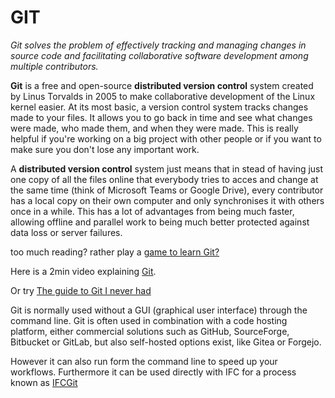 # GIT

*Git solves the problem of effectively tracking and managing changes in source code and facilitating collaborative software development among multiple contributors.*

**Git** is a free and open-source **distributed version control** system created by Linus Torvalds in 2005 to make collaborative development of the Linux kernel easier. At its most basic, a version control system tracks changes made to your files. It allows you to go back in time and see what changes were made, who made them, and when they were made. This is really helpful if you're working on a big project with other people or if you want to make sure you don't lose any important work. 

A **distributed version control** system just means that in stead of having just one copy of all the files online that everybody tries to acces and change at the same time (think of Microsoft Teams or Google Drive), every contributor has a local copy on their own computer and only synchronises it with others once in a while. This has a lot of advantages from being much faster, allowing offline and parallel work to being much better protected against data loss or server failures.

too much reading? rather play a [game to learn Git?](https://ohmygit.org/)

Here is a 2min video explaining [Git](https://www.youtube.com/watch?v=2ReR1YJrNOM).

Or try [The guide to Git I never had](https://glasskube.dev/guides/git/)

Git is normally used without a GUI (graphical user interface) through the command line. Git is often used in combination with a code hosting platform, either commercial solutions such as GitHub, SourceForge, Bitbucket or GitLab, but also self-hosted options exist, like Gitea or Forgejo. 

However it can also run form the command line to speed up your workflows.
Furthermore it can be used directly with IFC for a process known as [IFCGit](https://community.osarch.org/discussion/1394/blenderbim-experimental-ifc-git-add-on)

